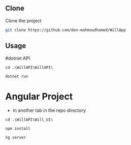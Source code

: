## Clone

Clone the project

```bash
git clone https://github.com/dev-mahmoudhamed/WillApp
```

## Usage

#dotnet API
```console
cd .\WillAPI\WillAPI\
```

```console
dotnet run
```

# Angular Project

* In another tab in the repo directory

```
cd .\WillAPI\Will_UI\
```

```
npm install
```


```
ng server
```
